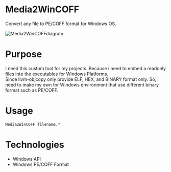 # Media2WinCOFF
Convert any file to PE/COFF format for Windows OS.

![Media2WinCOFFdiagram](https://github.com/user-attachments/assets/cde21357-978e-4c5f-9637-b28566976842)

# Purpose
I need this custom tool for my projects. Because i need to embed a readonly files into the executables for Windows Platforms. <br>
Since llvm-objcopy only provide ELF, HEX, and BINARY format only. So, i need to make my own for Windows environment that use different binary format such as PE/COFF.

# Usage
```
Media2WinCOFF filename.*
```

# Technologies
- Windows API
- Windows PE/COFF Format

